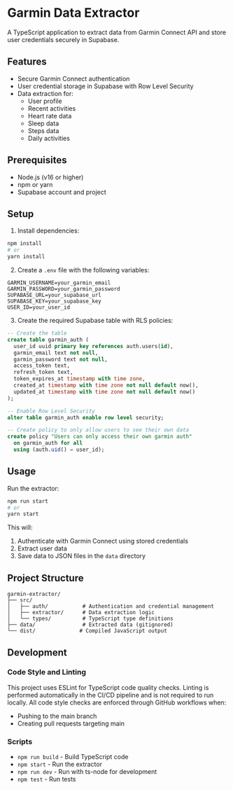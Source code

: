 # Garmin Data Extractor

A TypeScript application to extract data from Garmin Connect API and store user credentials securely in Supabase.

## Features

- Secure Garmin Connect authentication
- User credential storage in Supabase with Row Level Security
- Data extraction for:
  - User profile
  - Recent activities
  - Heart rate data
  - Sleep data
  - Steps data
  - Daily activities

## Prerequisites

- Node.js (v16 or higher)
- npm or yarn
- Supabase account and project

## Setup

1. Install dependencies:
```bash
npm install
# or
yarn install
```

2. Create a `.env` file with the following variables:
```env
GARMIN_USERNAME=your_garmin_email
GARMIN_PASSWORD=your_garmin_password
SUPABASE_URL=your_supabase_url
SUPABASE_KEY=your_supabase_key
USER_ID=your_user_id
```

3. Create the required Supabase table with RLS policies:
```sql
-- Create the table
create table garmin_auth (
  user_id uuid primary key references auth.users(id),
  garmin_email text not null,
  garmin_password text not null,
  access_token text,
  refresh_token text,
  token_expires_at timestamp with time zone,
  created_at timestamp with time zone not null default now(),
  updated_at timestamp with time zone not null default now()
);

-- Enable Row Level Security
alter table garmin_auth enable row level security;

-- Create policy to only allow users to see their own data
create policy "Users can only access their own garmin auth"
  on garmin_auth for all
  using (auth.uid() = user_id);
```

## Usage

Run the extractor:
```bash
npm run start
# or
yarn start
```

This will:
1. Authenticate with Garmin Connect using stored credentials
2. Extract user data
3. Save data to JSON files in the `data` directory

## Project Structure

```
garmin-extractor/
├── src/
│   ├── auth/           # Authentication and credential management
│   ├── extractor/      # Data extraction logic
│   └── types/          # TypeScript type definitions
├── data/               # Extracted data (gitignored)
└── dist/              # Compiled JavaScript output
```

## Development

### Code Style and Linting

This project uses ESLint for TypeScript code quality checks. Linting is performed automatically in the CI/CD pipeline and is not required to run locally. All code style checks are enforced through GitHub workflows when:
- Pushing to the main branch
- Creating pull requests targeting main

### Scripts

- `npm run build` - Build TypeScript code
- `npm start` - Run the extractor
- `npm run dev` - Run with ts-node for development
- `npm test` - Run tests

